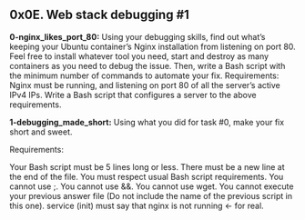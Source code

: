 ## 0x0E. Web stack debugging #1


**0-nginx_likes_port_80:** Using your debugging skills, find out what’s keeping your Ubuntu container’s Nginx installation from listening on port 80. Feel free to install whatever tool you need, start and destroy as many containers as you need to debug the issue. Then, write a Bash script with the minimum number of commands to automate your fix.
Requirements:
Nginx must be running, and listening on port 80 of all the server’s active IPv4 IPs.
Write a Bash script that configures a server to the above requirements.


**1-debugging_made_short:** Using what you did for task #0, make your fix short and sweet.

Requirements:

Your Bash script must be 5 lines long or less.
There must be a new line at the end of the file.
You must respect usual Bash script requirements.
You cannot use ;.
You cannot use &&.
You cannot use wget.
You cannot execute your previous answer file (Do not include the name of the previous script in this one).
service (init) must say that nginx is not running ← for real.
